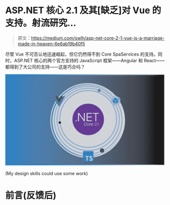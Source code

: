 # ASP.NET 核心 2.1 及其[缺乏]对 Vue 的支持。射流研究…

> 原文：<https://medium.com/swlh/asp-net-core-2-1-vue-js-a-marriage-made-in-heaven-6e6ab19b40f5>

尽管 Vue 不可否认地迅速崛起，但它仍然得不到 Core SpaServices 的支持。同时，ASP.NET 核心的两个官方支持的 JavaScript 框架——Angular 和 React——都得到了大公司的支持——这是巧合吗？

![](img/a67ddca39cf3b2940a37274d5eaf07f1.png)

(My design skills could use some work)

# 前言(反馈后)